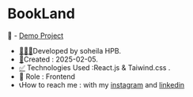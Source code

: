 # BookLand
📌 - [Demo Project](https://book-land-nu.vercel.app/)
- <a href="https://fa.piliapp.com/emoji/list/?skin=1f3fb" class="active">👩🏻‍💻</a>Developed by soheila HPB.
- <a href="https://fa.piliapp.com/emoji/list/?skin=1f3fb" class="active">📅</a>Created : 2025-02-05.
- <a title="Symbols" href="https://fa.piliapp.com/emoji/list/?skin=1f3fb#symbols">✅</a> Technologies Used :React.js & Taiwind.css .
- 🔘 Role : Frontend
- 📞How to reach me : with my 
[instagram](https://www.instagram.com/soheila_hasanpoor_web) and 
[linkedin](https://www.linkedin.com/in/soheila-hasanpoor-8b2903273/)
